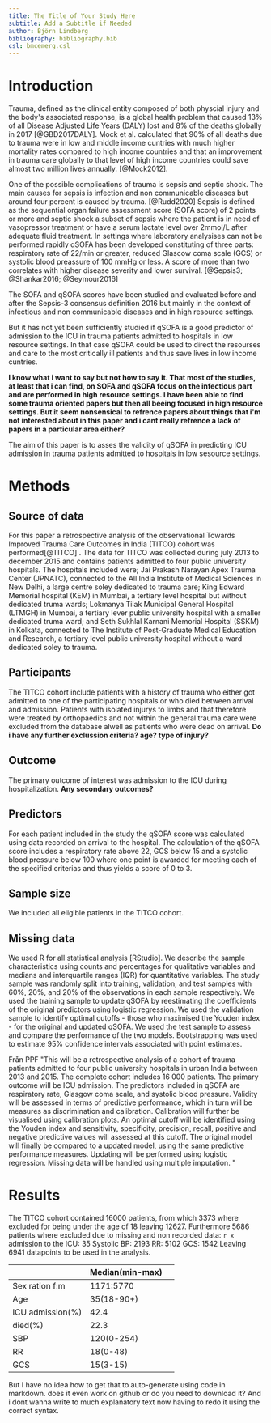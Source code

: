 ```yaml
---
title: The Title of Your Study Here
subtitle: Add a Subtitle if Needed
author: Björn Lindberg
bibliography: bibliography.bib
csl: bmcemerg.csl
---
```


<!-- *The study plan should be 3-4 pages long and written in
[markdown](https://rmarkdown.rstudio.com/) (like this
document).* -->

Introduction 
============

<!-- I realised that I started writing the introduction a bit too fast and had misunderstood some things and didnt quite have the full picture. So i'll scrap this and have started a second draft with a similar but revised disposition that should be more acurate hopefully, rigth now it's just a skeleton with refrences but i'll continue writing it and upload it this weekend. -->

<!--__TRAUMA IS A GLOBAL PROBLEM AND MORE SO IN LOW INCOME REGION:__--> 
Trauma, defined as the clinical entity composed of both physcial injury and the body's associated response, is a global health problem that caused 13% of all Disease Adjusted Life Years (DALY) lost and 8% of the deaths globally in 2017 [@GBD2017DALY]. <!-- https://www.thelancet.com/lancet/visualisations/gbd-compare --> Mock et al. calculated that 90% of all deaths due to trauma were in low and middle income cuntries with much higher mortality rates compared to high income countries and that an improvement in trauma care globally to that level of high income countries could save almost two million lives annually. [@Mock2012].

<!--__What is SOFA and qSOFA:__-->

One of the possible complications of trauma is sepsis and septic shock. The main causes for sepsis is infection <!-- Isn't sepsis by definition caused by an infection? --> and non communicable diseases but around four percent is caused by trauma. [@Rudd2020] Sepsis is defined as the sequential organ failure assessment score (SOFA score) of 2 points or more and septic shock a subset of sepsis where the patient is in need of vasopressor treatment or have a serum lactate level over 2mmol/L after adequate fluid treatment<!-- It also needs to be caused by "a dysregulated host response to infection"-->. In settings where laboratory analysises can not be performed rapidly qSOFA has been developed constituting of three parts: respiratory rate of 22/min or greater, reduced Glascow coma scale (GCS) or systolic blood preassure of 100 mmHg or less<!-- As far as I remember qSOFA was developed using data from high income settings-->. A score of more than two correlates with higher disease severity and lower survival. [@Sepsis3; @Shankar2016; @Seymour2016]

The SOFA and qSOFA scores have been studied and evaluated before and after the Sepsis-3 consensus definition 2016 but mainly in the context of infectious and non communicable diseases and in high resource settings. 

<!-- There is a big gap here that you need to bridge. Why would it be evaluated in the context of ICU admission in trauma patients? I would recommend that you state what outcomes it has been used to predict and in what populations. You may then go on to stating that the predictors included in qSOFA are the same as in the Revised Trauma Score, but with fewer cutoffs, why it may be an attractive option. -->

But it has not yet been sufficiently studied if qSOFA is a good predictor of admission to the ICU in trauma patients admitted to hospitals in low resource settings. In that case qSOFA could be used to direct the resourses and care to the most critically ill patients and thus save lives in low income cuntries.

<!-- Has it been studied as a predictor of ICU-admission in non-septic patients in other settings?:-->
__I know what i want to say but not how to say it. That most of the studies, at least that i can find, on SOFA and qSOFA focus on the infectious part and are performed in high resource settings. I have been able to find some trauma oriented papers but then all beeing focused in high resource settings. But it seem nonsensical to refrence papers about things that i'm not interested about in this paper and i cant really refrence a lack of papers in a particular area either?__   

The aim of this paper is to asses the validity of qSOFA in predicting ICU admission in trauma patients admitted to hospitals in low sesource settings. <!-- End with the aim --> 

<!--*The background/introduction should summarise the scope of the problem,
what is known about the problem, what is not known, what specific
knowledge gap the study is supposed to fill and why this is
important. It should end be stating the aim of the study. The
background should be 4-5 paragraphs long and each paragraph should be
between 3-5 sentences. Strive to make the paragraphs about the same
length.* -->


Methods
=======

## Source of data

<!-- 
4a) Describe the study design or source of data (e.g., randomized trial, cohort, or
registry data), separately for the development and validation data sets, if applicable
4b) Specify the key study dates, including start of accrual; end of accrual; and, if
applicable, end of follow-up. 

This study involved an analysis of the observational cohort Towards Improved Trauma Care Outcomes in India (TITCO), for which data were collected before the conception of this study. Ethics committees at all participating centres approved the collation of the database and granted a waiver of consent for patients with trauma (Lokmanya Tilak Municipal General Hospital, IEC/11/13; King Edward Memorial Hospital, IEC(I)/OUT/222/14; Seth Sukhlal Karnani Memorial Hospital, IEC/279; All‐India Institute of Medical Sciences, IEC/NP‐279/2013 RP‐01/2013). The study was conducted using anonymized data, and was registered at ClinicalTrials.gov (NCT03069755) before the research was undertaken.

-->

For this paper a retrospective analysis of the observational Towards Improved Trauma Care Outcomes in India (TITCO) cohort was performed[@TITCO] <!-- TITCO collaborators (2017). TITCO dataset version 1. Available from https://github.com/titco/titco-I. (Behöver läggas in i .bib)-->. The data for TITCO was collected during july 2013 to december 2015 and contains patients admitted to four public university hospitals. The hospitals included were; Jai Prakash Narayan Apex Trauma Center (JPNATC), connected to the All India Institute of Medical Sciences in New Delhi, a large centre soley dedicated to trauma care; King Edward Memorial hospital (KEM) in Mumbai, a tertiary level hospital but without dedicated truma wards; Lokmanya Tilak Municipal General Hospital (LTMGH) in Mumbai, a tertiary lever public university hospital with a smaller dedicated truma ward; and Seth Sukhlal Karnani Memorial Hospital (SSKM) in Kolkata, connected to The Institute of Post-Graduate Medical Education and Research, a tertiary level public university hospital without a ward dedicated soley to trauma.


## Participants
<!-- 
5a) Specify key elements of the study setting (e.g., primary care, secondary care,
general population) including number and location of centres. [D;V]
5b) Describe eligibility criteria for participants. [D;V]
5c) Give details of treatments received, if relevant.  [D;V]
Patients included in the TITCO cohort were those presenting to one of the participating centres with traumatic injury following a transport accident, fall, assault, self‐harm or burn, and who were alive on arrival and admitted to the hospital for treatment. Patients with an isolated limb injury were excluded from the database as such patients are treated by orthopaedic surgeons and not within trauma care pathway, which comprises a first survey done by a surgical resident with an on‐call consultant surgeon and subsequent observation or surgery. Patients from the TITCO cohort who were aged 15 years or older and underwent surgical intervention within 24 h of arrival were included in this study.
-->

The TITCO cohort include patients with a history of trauma who either got admitted to one of the participating hospitals or who died between arrival and admission. Patients with isolated injurys to limbs and that therefore were treated by orthopaedics and not within the general trauma care were excluded from the database alwell as patients who were dead on arrival.  __Do i have any further exclussion criteria? age? type of injury?__ <!-- Look at the qSOFA publication to see if there are any age criteria there. If there were then I suggest we use the same. -- The Sepsis-3 taskforce used criteria of adults, 19 years and older in their meta-analysis, but in most surgical situations adult is from 15 and i would say trauma is mostly surgical?  -->


## Outcome
<!--
6a) Clearly define the outcome that is predicted by the prediction model, including how
and when assessed. [D;V]
6b) Report any actions to blind assessment of the outcome to be predicted. [D;V]
-->
The primary outcome of interest was admission to the ICU during hospitalization. __Any secondary outcomes?__

<!-- Regarding blinding, data on the outcome was collected after data on predictors, i.e. the outcome was not known (in the majority of cases at least, when the predictor data was collected. So in that way the data collectors were "blinded" to the outcome during data collection. So no deliberate action was taken or needed to be taken to avoid bias and therefore nothing should be written about it? -->


## Predictors
<!--
7a) Clearly define all predictors used in developing or validating the multivariable
prediction model, including how and when they were measured. [D;V]
7b) Report any actions to blind assessment of predictors for the outcome and other
predictors. [D;V]
-->
For each patient included in the study the qSOFA score was calculated using data recorded on arrival to the hospital. The calculation of the qSOFA score includes a respiratory rate above 22, GCS below 15 and a systolic blood pressure below 100 where one point is awarded for meeting each of the specified criterias and thus yields a score of 0 to 3. 

## Sample size
<!--
8) Explain how the study size was arrived at [D;V]
-->

We included all eligible patients in the TITCO cohort. <!-- Should this be justified in any way that we found this to be a suffient amount of datapoints for our aim? should we later add how many that turned out to be?-->

## Missing data
<!--
9) Describe how missing data were handled (e.g., complete-case analysis, single
imputation, multiple imputation) with details of any imputation method. [D;V]
-->

<!--
To adress missing data multiple imputation was used. __How specific should this description be? should there be an explanation on how many regressions where used and the size of the random samples yielding the regressions? programs used? Are there any protocols thats usualy used that i can refer to? i know roughly what multiple imputation is but no idea how to implement it...__ 
-->
<!-- Multiple imputation is quite advanced so I suggest we use a complete case analysis, i.e. we exclude patients with missing data-->
<!-- 


## Statistical analysis methods
<!--
10c. For validation, describe how the predictions were calculated. [V]
10d) Specify all measures used to assess model performance and, if relevant, to
compare multiple models [D;V]
10e. Describe any model updating (for example, recalibration) arising from the validation, if done. [V]
-->

We used R for all statistical analysis [RStudio]. We describe the sample characteristics using counts and percentages for qualitative variables and medians and interquartile ranges (IQR) for quantitative variables. The study sample was randomly split into training, validation, and test samples with 60%, 20%, and 20% of the observations in each sample respectively. We used the training sample to update qSOFA by reestimating the coefficients of the original predictors using logistic regression. We used the validation sample to identify optimal cutoffs - those who maximised the Youden index - for the original and updated qSOFA. We used the test sample to assess and compare the performance of the two models. Bootstrapping was used to estimate 95% confidence intervals associated with point estimates. 

<!-- Read other prediction model papers as well as methodological guides to see what domains of predictive performance that we want to look at -->

Från PPF "This will be a retrospective analysis of a cohort of trauma patients admitted to four public university hospitals in urban India between 2013 and 2015. The complete cohort includes 16 000 patients. The primary outcome will be ICU admission. The predictors included in qSOFA are respiratory rate, Glasgow coma scale, and systolic blood pressure. Validity will be assessed in terms of predictive performance, which in turn will be measures as discrimination and calibration. Calibration will further be visualised using calibration plots. An optimal cutoff will be identified using the Youden index and sensitivity, specificity, precision, recall, positive and negative predictive values will assessed at this cutoff. The original model will finally be compared to a updated model, using the same predictive performance measures. Updating will be performed using logistic regression. Missing data will be handled using multiple imputation. "


<!--*Refer to the appropriate reporting guideline for details. If you are
developing, updating or validating a clinical prediction model then
use
[TRIPOD](https://www.equator-network.org/reporting-guidelines/tripod-statement/). If
you are conducting an observational study, for example a cohort or
case control study in which you assess associations between some
exposure and an outcome then use
[STROBE](https://www.equator-network.org/reporting-guidelines/strobe/).*-->

Results
========

The TITCO cohort contained 16000 patients, from which 3373 where excluded for being under the age of 18 leaving 12627. Furthermore 5686 patients where excluded due to missing and non recorded data: `r x`
admission to the ICU: 35
Systolic BP: 2193
RR: 5102
GCS: 1542
Leaving 6941 datapoints to be used in the analysis.

|                  | Median(min-max) |   |
|------------------|-----------------|---|
| Sex ration f:m   | 1171:5770       |   |
| Age              | 35(18-90+)      |   |
| ICU admission(%) | 42.4            |   |
| died(%)          | 22.3            |   |
| SBP              | 120(0-254)      |   |
| RR               | 18(0-48)        |   |
| GCS              | 15(3-15)        |   |


But I have no idea how to get that to auto-generate using code in markdown. does it even work on github or do you need to download it? And i dont wanna write to much explanatory text now having to redo it using the correct syntax. 
